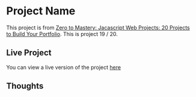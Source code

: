 # Project Name

This project is from [Zero to Mastery: Jacascript Web Projects: 20 Projects to Build Your Portfolio](https://academy.zerotomastery.io/p/javascript-projects).
This is project 19 / 20.

## Live Project

You can view a live version of the project [here]()

## Thoughts
